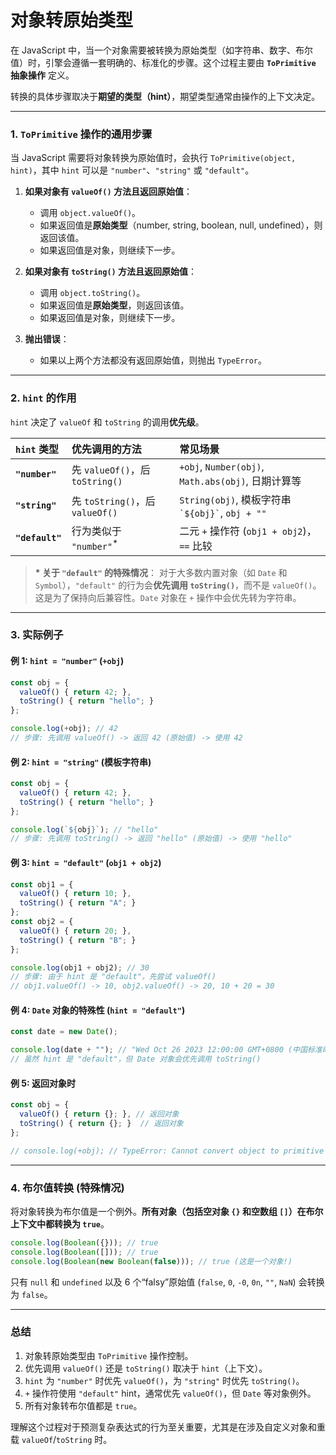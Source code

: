 # 对象转原始类型

在 JavaScript 中，当一个对象需要被转换为原始类型（如字符串、数字、布尔值）时，引擎会遵循一套明确的、标准化的步骤。这个过程主要由 **`ToPrimitive` 抽象操作** 定义。

转换的具体步骤取决于**期望的类型（hint）**，期望类型通常由操作的上下文决定。

---

### 1. `ToPrimitive` 操作的通用步骤

当 JavaScript 需要将对象转换为原始值时，会执行 `ToPrimitive(object, hint)`，其中 `hint` 可以是 `"number"`、`"string"` 或 `"default"`。

1.  **如果对象有 `valueOf()` 方法且返回原始值**：
    *   调用 `object.valueOf()`。
    *   如果返回值是**原始类型**（number, string, boolean, null, undefined），则返回该值。
    *   如果返回值是对象，则继续下一步。

2.  **如果对象有 `toString()` 方法且返回原始值**：
    *   调用 `object.toString()`。
    *   如果返回值是**原始类型**，则返回该值。
    *   如果返回值是对象，则继续下一步。

3.  **抛出错误**：
    *   如果以上两个方法都没有返回原始值，则抛出 `TypeError`。

---

### 2. `hint` 的作用

`hint` 决定了 `valueOf` 和 `toString` 的调用**优先级**。

| `hint` 类型 | 优先调用的方法 | 常见场景 |
| :--- | :--- | :--- |
| **`"number"`** | 先 `valueOf()`，后 `toString()` | `+obj`, `Number(obj)`, `Math.abs(obj)`, 日期计算等 |
| **`"string"`** | 先 `toString()`，后 `valueOf()` | `String(obj)`, 模板字符串 `` `${obj}` ``, `obj + ""` |
| **`"default"`** | 行为类似于 `"number"`<sup>*</sup> | 二元 `+` 操作符 (`obj1 + obj2`)，`==` 比较 |

> **\* 关于 `"default"` 的特殊情况**：
> 对于大多数内置对象（如 `Date` 和 `Symbol`），`"default"` 的行为会**优先调用 `toString()`**，而不是 `valueOf()`。这是为了保持向后兼容性。`Date` 对象在 `+` 操作中会优先转为字符串。

---

### 3. 实际例子

#### 例 1: `hint = "number"` (`+obj`)
```javascript
const obj = {
  valueOf() { return 42; },
  toString() { return "hello"; }
};

console.log(+obj); // 42
// 步骤: 先调用 valueOf() -> 返回 42 (原始值) -> 使用 42
```

#### 例 2: `hint = "string"` (模板字符串)
```javascript
const obj = {
  valueOf() { return 42; },
  toString() { return "hello"; }
};

console.log(`${obj}`); // "hello"
// 步骤: 先调用 toString() -> 返回 "hello" (原始值) -> 使用 "hello"
```

#### 例 3: `hint = "default"` (`obj1 + obj2`)
```javascript
const obj1 = {
  valueOf() { return 10; },
  toString() { return "A"; }
};
const obj2 = {
  valueOf() { return 20; },
  toString() { return "B"; }
};

console.log(obj1 + obj2); // 30
// 步骤: 由于 hint 是 "default"，先尝试 valueOf()
// obj1.valueOf() -> 10, obj2.valueOf() -> 20, 10 + 20 = 30
```

#### 例 4: `Date` 对象的特殊性 (`hint = "default"`)
```javascript
const date = new Date();

console.log(date + ""); // "Wed Oct 26 2023 12:00:00 GMT+0800 (中国标准时间)"
// 虽然 hint 是 "default"，但 Date 对象会优先调用 toString()
```

#### 例 5: 返回对象时
```javascript
const obj = {
  valueOf() { return {}; }, // 返回对象
  toString() { return {}; }  // 返回对象
};

// console.log(+obj); // TypeError: Cannot convert object to primitive value
```

---

### 4. 布尔值转换 (特殊情况)

将对象转换为布尔值是一个例外。**所有对象（包括空对象 `{}` 和空数组 `[]`）在布尔上下文中都转换为 `true`**。

```javascript
console.log(Boolean({})); // true
console.log(Boolean([])); // true
console.log(Boolean(new Boolean(false))); // true (这是一个对象!)
```

只有 `null` 和 `undefined` 以及 6 个“falsy”原始值 (`false`, `0`, `-0`, `0n`, `""`, `NaN`) 会转换为 `false`。

---

### 总结

1.  对象转原始类型由 `ToPrimitive` 操作控制。
2.  优先调用 `valueOf()` 还是 `toString()` 取决于 `hint`（上下文）。
3.  `hint` 为 `"number"` 时优先 `valueOf()`，为 `"string"` 时优先 `toString()`。
4.  `+` 操作符使用 `"default"` hint，通常优先 `valueOf()`，但 `Date` 等对象例外。
5.  所有对象转布尔值都是 `true`。

理解这个过程对于预测复杂表达式的行为至关重要，尤其是在涉及自定义对象和重载 `valueOf`/`toString` 时。
